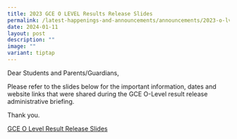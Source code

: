 ```yaml
---
title: 2023 GCE O LEVEL Results Release Slides
permalink: /latest-happenings-and-announcements/announcements/2023-o-lvl-slides/
date: 2024-01-11
layout: post
description: ""
image: ""
variant: tiptap
---
```

<p>Dear Students and Parents/Guardians,</p><p>Please refer to the slides below for the important information, dates and website links that were shared during the GCE O-Level result release administrative briefing.</p><p>Thank you.</p><p><a href="/files/2024/O_Level_Results_Release_2023__School_Website_.pdf" rel="noopener noreferrer nofollow" target="_blank">GCE O Level Result Release Slides</a></p>